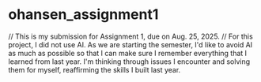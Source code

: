 # ohansen_assignment1
// This is my submission for Assignment 1, due on Aug. 25, 2025.
// For this project, I did not use AI. As we are starting the semester, I'd like to avoid AI as much as possible so that I can make sure I remember everything that I learned from last year. I'm thinking through issues I encounter and solving them for myself, reaffirming the skills I built last year. 
